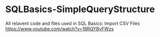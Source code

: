 # SQLBasics-SimpleQueryStructure
All relavent code and files used in SQL Basics: Import CSV Files https://www.youtube.com/watch?v=18RQYByFWzs

